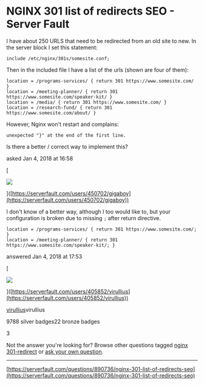 # NGINX 301 list of redirects SEO - Server Fault
I have about 250 URLS that need to be redirected from an old site to new. In the server block I set this statement:

```
include /etc/nginx/301s/somesite.conf;

```

Then in the included file I have a list of the urls (shown are four of them):

```
location = /programs-services/ { return 301 https://www.somesite.com/ }
location = /meeting-planner/ { return 301 https://www.somesite.com/speaker-kit/ }
location = /media/ { return 301 https://www.somesite.com/ }
location = /research-fund/ { return 301 https://www.somesite.com/about/ }

```

However, Nginx won't restart and complains:

```
unexpected "}" at the end of the first line.

```

Is there a better / correct way to implement this?

asked Jan 4, 2018 at 16:58

\[

![](https://www.gravatar.com/avatar/f43eba489b9bffa85af0755be3462479?s=64&d=identicon&r=PG)

]([https://serverfault.com/users/450702/gigaboy](https://serverfault.com/users/450702/gigaboy))

I don't know of a better way, although I too would like to, but your configuration is broken due to missing `;` after return directive.

```
location = /programs-services/ { return 301 https://www.somesite.com/; }
location = /meeting-planner/ { return 301 https://www.somesite.com/speaker-kit/; }

```

answered Jan 4, 2018 at 17:53

\[

![](https://i.stack.imgur.com/km5EG.png?s=64&g=1)

]([https://serverfault.com/users/405852/virullius](https://serverfault.com/users/405852/virullius))

[virullius](https://serverfault.com/users/405852/virullius)virullius

9788 silver badges22 bronze badges

3

Not the answer you're looking for? Browse other questions tagged [nginx](https://serverfault.com/questions/tagged/nginx "show questions tagged 'nginx'") [301-redirect](https://serverfault.com/questions/tagged/301-redirect "show questions tagged '301-redirect'") or [ask your own question](https://serverfault.com/questions/ask).

* * *

 [https://serverfault.com/questions/890736/nginx-301-list-of-redirects-seo](https://serverfault.com/questions/890736/nginx-301-list-of-redirects-seo)
